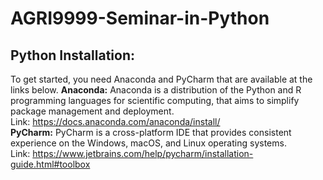 # AGRI9999-Seminar-in-Python
## Python Installation:
To get started, you need Anaconda and PyCharm that are available at the links below. 
**Anaconda:** 
Anaconda is a distribution of the Python and R programming languages for scientific computing, that aims to simplify package management and deployment. <br>
Link: https://docs.anaconda.com/anaconda/install/ <br>
**PyCharm:**
PyCharm is a cross-platform IDE that provides consistent experience on the Windows, macOS, and Linux operating systems. <br>
Link: https://www.jetbrains.com/help/pycharm/installation-guide.html#toolbox
